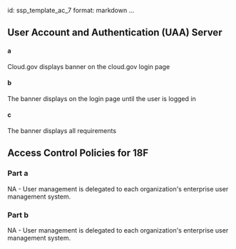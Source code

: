 id: ssp_template_ac_7
format: markdown
...
## User Account and Authentication (UAA) Server

#### a  
Cloud.gov displays banner on the cloud.gov login page
  
#### b  
The banner displays on the login page until the user is logged in
  
#### c  
The banner displays all requirements
## Access Control Policies for 18F

### Part a

NA - User management is delegated to each organization's enterprise user management system.

### Part b

NA - User management is delegated to each organization's enterprise user management system.
